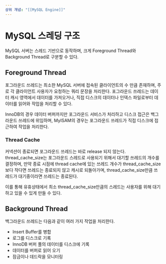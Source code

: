 ```yaml
---
상위 개념: "[[MySQL Engine]]"
---
```

# MySQL 스레딩 구조

MySQL 서버는 스레드 기반으로 동작하며, 크게 Foreground Thread와 Background Thread로 구분할 수 있다.

## Foreground Thread
포그라운드 쓰레드는 최소한 MySQL 서버에 접속된 클라이언트의 수 만큼 존재하며, 주로 각 클라이언트 사용자가 요청하는 쿼리 문장을 처리한다. 포그라운드 쓰레드는 데이터 캐시 영역에서 데이터를 가져오거나, 직접 디스크의 데이터나 인덱스 파일로부터 데이터를 읽어와 작업을 처리할 수 있다.

InnoDB의 경우 데이터 버퍼까지만 포그라운드 서비스가 처리하고 디스크 접근은 백그라운드 쓰레드에 위임하며, MyISAM의 경우는 포그라운드 쓰레드가 직접 디스크에 접근하여 작업을 처리한다.

### Thread Cache
커넥션이 종료되면 포그라운드 쓰레드는 바로 release 되지 않는다. thread_cache_size는 포그라운드 스레드로 사용되기 위해서 대기할 쓰레드의 개수를 결정하며, 만약 종료 시점에 thread cache에 있는 쓰레드 개수가 thread_cache_size보다 작다면 쓰레드는 종료되지 않고 캐시로 되돌아가며, thread_cache_size만큼 쓰레드가 대기중이라면 쓰레드는 종료된다. 

이를 통해  유휴상태에서 최소 thread_cache_size만큼의 스레드는 사용자를 위해 대기하고 있을 수 있게 만들 수 있다.

## Background Thread
백그라운드 쓰레드는 다음과 같이 여러 가지 작업을 처리한다.

* Insert Buffer를 병합
* 로그를 디스크로 기록
* InnoDB 버퍼 풀의 데이터를 디스크에 기록
* 데이터를 버퍼로 읽어 오기
* 잠금이나 데드락을 모니터링